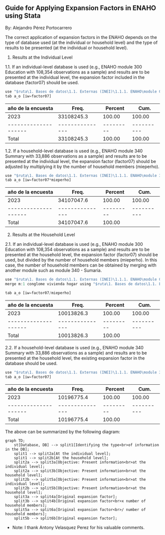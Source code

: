 ## Guide for Applying Expansion Factors in ENAHO using Stata
By: Alejandro Pérez Portocarrero

The correct application of expansion factors in the ENAHO depends on the type of database used (at the individual or household level) and the type of results to be presented (at the individual or household level).

1. Results at the Individual Level

1.1. If an individual-level database is used (e.g., ENAHO module 300 Education with 108,354 observations as a sample) and results are to be presented at the individual level, the expansion factor included in the database (factor07) should be used.
 
 ``` js
 use "$ruta\1. Bases de datos\1.1. Externas (INEI)\1.1.1. ENAHO\module 03\2023\2023.dta"
 tab a_o [iw=factor07]
 ```    
 
 | año de la encuesta |     Freq.     | Percent |   Cum.   |
 |--------------------|---------------|---------|----------|
 |               2023 |   33108245.3  |  100.00 |   100.00 |
 |--------------------|---------------|---------|----------|
 |              Total |   33108245.3  |  100.00 |   100.00 |

1.2. If a household-level database is used (e.g., ENAHO module 340 Summary with 33,886 observations as a sample) and results are to be presented at the individual level, the expansion factor (factor07) should be adjusted by multiplying it by the number of household members (mieperho).

``` js
use "$ruta\1. Bases de datos\1.1. Externas (INEI)\1.1.1. ENAHO\module 34\2023\2023.dta"
tab a_o [iw=factor07*mieperho]
```    

| año de la encuesta |     Freq.     | Percent |   Cum.   |
|--------------------|---------------|---------|----------|
|               2023 |   34107047.6  |  100.00 |   100.00 |
|--------------------|---------------|---------|----------|
|              Total |   34107047.6  |  100.00 |          |


2. Results at the Household Level

2.1. If an individual-level database is used (e.g., ENAHO module 300 Education with 108,354 observations as a sample) and results are to be presented at the household level, the expansion factor (factor07) should be used, but divided by the number of household members (mieperho). In this case, the number of household members can be obtained by merging with another module such as module 340 - Sumaria.

 ``` js
use "$ruta\1. Bases de datos\1.1. Externas (INEI)\1.1.1. ENAHO\module 03\2023\2023.dta"
merge m:1 conglome vivienda hogar using "$ruta\1. Bases de datos\1.1. Externas (INEI)\1.1.1. ENAHO\module 34\2023\2023.dta"

tab a_o [iw=factor07/mieperho]
 ```     
| año de la encuesta |     Freq.     | Percent |   Cum.   |
|--------------------|---------------|---------|----------|
|               2023 |   10013826.3  |  100.00 |   100.00 |
|--------------------|---------------|---------|----------|
|              Total |   10013826.3  |  100.00 |          |

2.2. If a household-level database is used (e.g., ENAHO module 340 Summary with 33,886 observations as a sample) and results are to be presented at the household level, the existing expansion factor in the database should be used.

``` js
use "$ruta\1. Bases de datos\1.1. Externas (INEI)\1.1.1. ENAHO\module 34\2023\2023.dta"
tab a_o [iw=factor07]
```    

| año de la encuesta |     Freq.     | Percent |   Cum.   |
|--------------------|---------------|---------|----------|
|               2023 |   10196775.4  |  100.00 |   100.00 |
|--------------------|---------------|---------|----------|
|              Total |   10196775.4  |  100.00 |          |

The above can be summarized by the following diagram:

```mermaid
graph TD;
    st[Database, DB] --> split1[Identifying the type<br>of information in the DB];
    split1 --> split2a[At the individual level];
    split1 --> split2b[At the household level];
    split2a --> split3a[Objective: Present information<br>at the individual level];
    split2a --> split3b[Objective: Present information<br>at the household level];
    split2b --> split5a[Objective: Present information<br>at the individual level];
    split2b --> split5b[Objective: Present information<br>at the household level];
    split3a --> split4a[Original expansion factor];
    split3b --> split4b[Original expansion factor<br>x number of household members];
    split5a --> split6a[Original expansion factor<br>/ number of household members];
    split5b --> split6b[Original expansion factor];
```

* Note: I thank Antony Velasquez Perez for his valuable comments.
